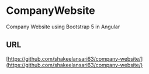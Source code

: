 # CompanyWebsite

Company Website using Bootstrap 5 in Angular

## URL

[https://github.com/shakeelansari63/company-website/](https://github.com/shakeelansari63/company-website/)
